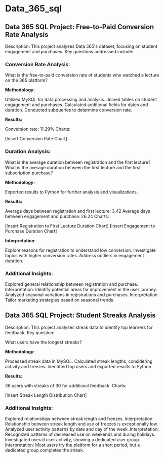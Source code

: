 # Data_365_sql

## Data 365 SQL Project: Free-to-Paid Conversion Rate Analysis

Description:
This project analyzes Data 365's dataset, focusing on student engagement and purchases. Key questions addressed include:

### Conversion Rate Analysis:

What is the free-to-paid conversion rate of students who watched a lecture on the 365 platform?

**Methodology:**

Utilized MySQL for data processing and analysis.
Joined tables on student engagement and purchases.
Calculated additional fields for dates and duration.
Conducted subqueries to determine conversion rate.

**Results:**

Conversion rate: 11.29%
Charts:

[Insert Conversion Rate Chart]
### Duration Analysis:

What is the average duration between registration and the first lecture?
What is the average duration between the first lecture and the first subscription purchase?

**Methodology:**

Exported results to Python for further analysis and visualizations.

**Results:**

Average days between registration and first lecture: 3.42
Average days between engagement and purchase: 26.24
Charts:

[Insert Registration to First Lecture Duration Chart]
[Insert Engagement to Purchase Duration Chart]

**Interpretation:**

Explore reasons for registration to understand low conversion.
Investigate topics with higher conversion rates.
Address outliers in engagement duration.

### Additional Insights:

Explored general relationship between registration and purchase.
Interpretation: Identify potential areas for improvement in the user journey.
Analyzed seasonal variations in registrations and purchases.
Interpretation: Tailor marketing strategies based on seasonal trends.

## Data 365 SQL Project: Student Streaks Analysis

Description:
This project analyzes streak data to identify top learners for feedback. Key question:

What users have the longest streaks?

**Methodology:**

Processed streak data in MySQL.
Calculated streak lengths, considering activity and freezes.
Identified top users and exported results to Python.

**Results:**

36 users with streaks of 30 for additional feedback.
Charts:

[Insert Streak Length Distribution Chart]
### Additional Insights:

Explored relationships between streak length and freezes.
Interpretation: Relationship between streak length and use of freezes is exceptionally low.
Analyzed user activity patterns by date and day of the week.
Interpretation: Recognized patterns of decreased use on weekends and during holidays.
Investigated overall user activity, showing a dedicated user group.
Interpretation: Most users try the platform for a short period, but a dedicated group completes the streak.



